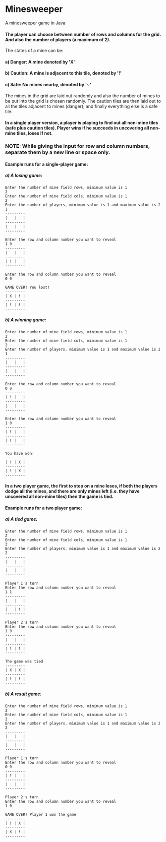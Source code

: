 # Minesweeper
A minesweeper game in Java

#### The player can choose between number of rows and columns for the grid. And also the number of players (a maximum of 2).

The states of a mine can be:
#### a) Danger: A mine denoted by 'X'
#### b) Caution: A mine is adjacent to this tile, denoted by '!'
#### c) Safe: No mines nearby, denoted by '~'

The mines in the grid are laid out randomly and also the number of mines to be put into the grid is chosen randomly.
The caution tiles are then laid out to all the tiles adjacent to mines (danger), and finally everything else is a safe tile.

#### In a single player version, a player is playing to find out all non-mine tiles (safe plus caution tiles). Player wins if he succeeds in uncovering all non-mine tiles, loses if not.

### NOTE: While giving the input for row and column numbers, separate them by a new line or space only.

#### Example runs for a single-player game:
##### a) A losing game:
```
Enter the number of mine field rows, minimum value is 1
2
Enter the number of mine field cols, minimum value is 1
2
Enter the number of players, minimum value is 1 and maximum value is 2
1
---------
|   |   |
---------
|   |   |
---------

Enter the row and column number you want to reveal
1 0
---------
|   |   |
---------
| ! |   |
---------

Enter the row and column number you want to reveal
0 0

GAME OVER! You lost!
---------
| X | ! |
---------
| ! | ! |
---------
```

##### b) A winning game:
```
Enter the number of mine field rows, minimum value is 1
2
Enter the number of mine field cols, minimum value is 1
2
Enter the number of players, minimum value is 1 and maximum value is 2
1
---------
|   |   |
---------
|   |   |
---------

Enter the row and column number you want to reveal
0 0
---------
| ! |   |
---------
|   |   |
---------

Enter the row and column number you want to reveal
1 0
---------
| ! |   |
---------
| ! |   |
---------

You have won!
---------
| ! | X |
---------
| ! | X |
---------
```

#### In a two player game, the first to step on a mine loses, if both the players dodge all the mines, and there are only mines left (i.e. they have uncovered all non-mine tiles) then the game is tied.

#### Example runs for a two player game:
##### a) A tied game:
```
Enter the number of mine field rows, minimum value is 1
2
Enter the number of mine field cols, minimum value is 1
2
Enter the number of players, minimum value is 1 and maximum value is 2
2
---------
|   |   |
---------
|   |   |
---------

Player 1's turn
Enter the row and column number you want to reveal
1 1
---------
|   |   |
---------
|   | ! |
---------

Player 2's turn
Enter the row and column number you want to reveal
1 0
---------
|   |   |
---------
| ! | ! |
---------

The game was tied
---------
| X | X |
---------
| ! | ! |
---------
```

##### b) A result game:
```
Enter the number of mine field rows, minimum value is 1
2
Enter the number of mine field cols, minimum value is 1
2
Enter the number of players, minimum value is 1 and maximum value is 2
2
---------
|   |   |
---------
|   |   |
---------

Player 1's turn
Enter the row and column number you want to reveal
0 0
---------
| ! |   |
---------
|   |   |
---------

Player 2's turn
Enter the row and column number you want to reveal
1 0

GAME OVER! Player 1 won the game
---------
| ! | X |
---------
| X | ! |
---------
```

